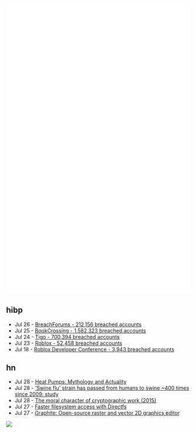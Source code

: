 ![Metrics](https://raw.githubusercontent.com/phixion/phixion/master/metrics.svg)

## hibp

<!--
for https://github.com/phixion/phixion/blob/main/.github/workflows/feeds.yml
-->
<!--START_SECTION:haveibeenpwnd-->
- Jul 26 - [BreachForums - 212,156 breached accounts](https://haveibeenpwned.com/PwnedWebsites#BreachForums)
- Jul 25 - [BookCrossing - 1,582,323 breached accounts](https://haveibeenpwned.com/PwnedWebsites#BookCrossing)
- Jul 24 - [Tigo - 700,394 breached accounts](https://haveibeenpwned.com/PwnedWebsites#Tigo)
- Jul 23 - [Roblox - 52,458 breached accounts](https://haveibeenpwned.com/PwnedWebsites#Roblox)
- Jul 18 - [Roblox Developer Conference - 3,943 breached accounts](https://haveibeenpwned.com/PwnedWebsites#RobloxDeveloperConference)
<!--END_SECTION:haveibeenpwnd-->

## hn

<!--
for https://github.com/phixion/phixion/blob/main/.github/workflows/feeds.yml
-->
<!--START_SECTION:hn-->
- Jul 28 - [Heat Pumps: Mythology and Actuality](https://www.thegwpf.org/content/uploads/2023/07/Montford-Heat-Pumps.pdf)
- Jul 28 - ['Swine flu' strain has passed from humans to swine ~400 times since 2009: study](https://medicalxpress.com/news/2023-07-swine-flu-strain-humans.html)
- Jul 28 - [The moral character of cryptographic work (2015)](https://web.cs.ucdavis.edu/~rogaway/papers/moral.html)
- Jul 27 - [Faster filesystem access with Directfs](https://gvisor.dev/blog/2023/06/27/directfs/)
- Jul 27 - [Graphite: Open-source raster and vector 2D graphics editor](https://graphite.rs/)
<!--END_SECTION:hn-->

<!--
for https://yhype.me
-->
![](https://hit.yhype.me/github/profile?user_id=13013670)
